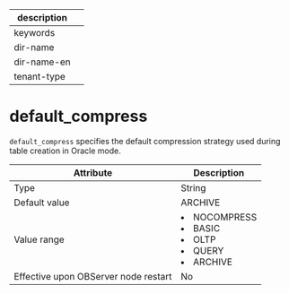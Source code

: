 | description ||
|---|---|
| keywords ||
| dir-name ||
| dir-name-en ||
| tenant-type ||

default_compress
=====================================

`default_compress` specifies the default compression strategy used during table creation in Oracle mode.


| **Attribute** | **Description** |
|------------------|------------------------------------------------------------------------------------------------------------------------------------------------------------------------------------------------------------------------------------------------|
| Type | String |
| Default value | ARCHIVE |
| Value range | <li> NOCOMPRESS   <li> BASIC   <li> OLTP   <li> QUERY   <li> ARCHIVE |
| Effective upon OBServer node restart | No |



